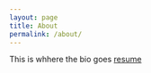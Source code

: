 ```yaml
---
layout: page
title: About
permalink: /about/
---
```

This is whhere the bio goes 
[resume](https://github.com/jekyll/jekyll)
